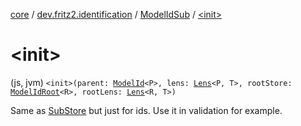 [core](../../index.md) / [dev.fritz2.identification](../index.md) / [ModelIdSub](index.md) / [&lt;init&gt;](./-init-.md)

# &lt;init&gt;

(js, jvm) `<init>(parent: `[`ModelId`](../-model-id/index.md)`<P>, lens: `[`Lens`](../../dev.fritz2.lenses/-lens/index.md)`<P, T>, rootStore: `[`ModelIdRoot`](../-model-id-root/index.md)`<R>, rootLens: `[`Lens`](../../dev.fritz2.lenses/-lens/index.md)`<R, T>)`

Same as [SubStore](#) but just for ids. Use it in validation for example.

